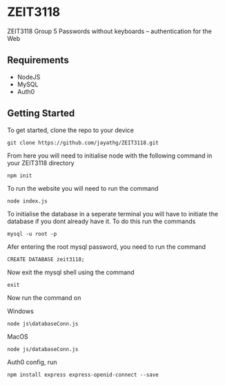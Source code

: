 # ZEIT3118
ZEIT3118 Group 5
Passwords without keyboards – authentication for the Web

## Requirements
- NodeJS
- MySQL
- Auth0

## Getting Started

To get started, clone the repo to your device
```
git clone https://github.com/jayathg/ZEIT3118.git
```
From here you will need to initialise node with the following command in your ZEIT3118 directory
```
npm init
```
To run the website you will need to run the command
```
node index.js
```
To initialise the database in a seperate terminal you will have to initiate the database if you dont already have it. 
To do this run the commands
```
mysql -u root -p
```
Afer entering the root mysql password, you need to run the command
```
CREATE DATABASE zeit3118;
```
Now exit the mysql shell using the command
```
exit
```
Now run the command on

Windows 
```
node js\databaseConn.js
```
MacOS
```
node js/databaseConn.js
```
Auth0 config, run 
```
npm install express express-openid-connect --save
```
